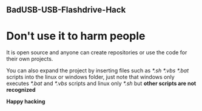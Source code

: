 ## BadUSB-USB-Flashdrive-Hack

# **Don't use it to harm people**
It is open source and anyone can create repositories or use the code for their own projects.

You can also expand the project by inserting files such as _*.sh *.vbs *.bat_ scripts into the linux or windows folder, just note that windows only executes _*.bat_ and _*.vbs_ scripts and linux only _*.sh_ but **other scripts are not recognized**

__Happy hacking__
